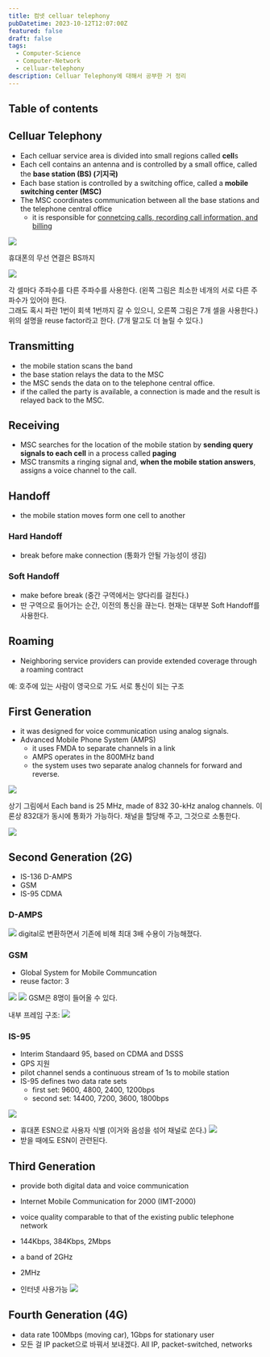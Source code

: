 ```yaml
---
title: 컴넷 celluar telephony
pubDatetime: 2023-10-12T12:07:00Z
featured: false
draft: false
tags:
  - Computer-Science
  - Computer-Network
  - celluar-telephony
description: Celluar Telephony에 대해서 공부한 거 정리
---
```


## Table of contents

## Celluar Telephony

- Each celluar service area is divided into small regions called **cell**s
- Each cell contains an antenna and is controlled by a small office, called the **base station (BS) (기지국)**
- Each base station is controlled by a switching office, called a **mobile switching center (MSC)**
- The MSC coordinates communication between all the base stations and the telephone central office
  - it is responsible for <u>connetcing calls, recording call information, and billing</u>

![](https://res.cloudinary.com/gyunseo-blog/image/upload/v1698669625/celluar-telephony-1697080731772.jpeg)

휴대폰의 무선 연결은 BS까지

![](https://res.cloudinary.com/gyunseo-blog/image/upload/v1698669625/celluar-telephony-1697080852481.jpeg)

각 셀마다 주파수를 다른 주파수를 사용한다. (왼쪽 그림은 최소한 네개의 서로 다른 주파수가 있어야 한다.  
그래도 혹시 파란 1번이 회색 1번까지 갈 수 있으니, 오른쪽 그림은 7개 셀을 사용한다.)
위의 설명을 reuse factor라고 한다. (7개 말고도 더 늘릴 수 있다.)

## Transmitting

- the mobile station scans the band
- the base station relays the data to the MSC
- the MSC sends the data on to the telephone central office.
- if the called the party is available, a connection is made and the result is relayed back to the MSC.

## Receiving

- MSC searches for the location of the mobile station by **sending query signals to each cell** in a process called **paging**
- MSC transmits a ringing signal and, **when the mobile station answers**, assigns a voice channel to the call.

## Handoff

- the mobile station moves form one cell to another

### Hard Handoff

- break before make connection
  (통화가 안될 가능성이 생김)

### Soft Handoff

- make before break
  (중간 구역에서는 양다리를 걸친다.)
- 딴 구역으로 들어가는 순간, 이전의 통신을 끊는다.
  현재는 대부분 Soft Handoff를 사용한다.

## Roaming

- Neighboring service providers can provide extended coverage through a roaming contract

예: 호주에 있는 사람이 영국으로 가도 서로 통신이 되는 구조

## First Generation

- it was designed for voice communication using analog signals.
- Advanced Mobile Phone System (AMPS)
  - it uses FMDA to separate channels in a link
  - AMPS operates in the 800MHz band
  - the system uses two separate analog channels for forward and reverse.

![](https://res.cloudinary.com/gyunseo-blog/image/upload/v1698669625/celluar-telephony-1697081996594.jpeg)

상기 그림에서
Each band is 25 MHz,
made of 832 30-kHz analog channels.
이론상 832대가 동시에 통화가 가능하다.
채널을 할당해 주고, 그것으로 소통한다.

![](https://res.cloudinary.com/gyunseo-blog/image/upload/v1698669625/celluar-telephony-1697082165826.jpeg)

## Second Generation (2G)

- IS-136 D-AMPS
- GSM
- IS-95 CDMA

### D-AMPS

![](https://res.cloudinary.com/gyunseo-blog/image/upload/v1698669625/celluar-telephony-1697082325233.jpeg)
digital로 변환하면서 기존에 비해 최대 3배 수용이 가능해졌다.

### GSM

- Global System for Mobile Communcation
- reuse factor: 3

![](https://res.cloudinary.com/gyunseo-blog/image/upload/v1698669625/celluar-telephony-1697082403892.jpeg)
![](https://res.cloudinary.com/gyunseo-blog/image/upload/v1698669625/celluar-telephony-1697082424305.jpeg)
GSM은 8명이 들어올 수 있다.

내부 프레임 구조:
![](https://res.cloudinary.com/gyunseo-blog/image/upload/v1698669625/celluar-telephony-1697082457601.jpeg)

### IS-95

- Interim Standaard 95, based on CDMA and DSSS
- GPS 지원
- pilot channel sends a continuous stream of 1s to mobile station
- IS-95 defines two data rate sets
  - first set: 9600, 4800, 2400, 1200bps
  - second set: 14400, 7200, 3600, 1800bps

![](https://res.cloudinary.com/gyunseo-blog/image/upload/v1698669625/celluar-telephony-1697082584604.jpeg)

- 휴대폰 ESN으로 사용자 식별 (이거와 음성을 섞어 채널로 쏜다.)
  ![](https://res.cloudinary.com/gyunseo-blog/image/upload/v1698669625/celluar-telephony-1697082662309.jpeg)
- 받을 때에도 ESN이 관련된다.

## Third Generation

- provide both digital data and voice communication
- Internet Mobile Communication for 2000 (IMT-2000)

- voice quality comparable to that of the existing public telephone network
- 144Kbps, 384Kbps, 2Mbps
- a band of 2GHz
- 2MHz
- 인터넷 사용가능
  ![](https://res.cloudinary.com/gyunseo-blog/image/upload/v1698669625/celluar-telephony-1697082809953.jpeg)

## Fourth Generation (4G)

- data rate 100Mbps (moving car), 1Gbps for stationary user
- 모든 걸 IP packet으로 바꿔서 보내겠다. All IP, packet-switched, networks
